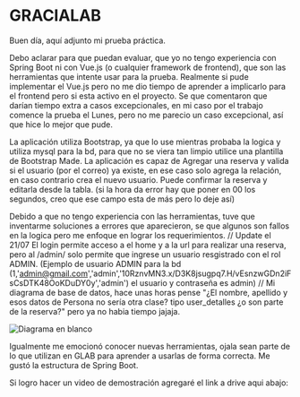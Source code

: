 # GRACIALAB
Buen día, aquí adjunto mi prueba práctica.

Debo aclarar para que puedan evaluar, que yo no tengo experiencia con Spring Boot ni con Vue.js (o cualquier framework de frontend), que son las herramientas que intente usar para la prueba. Realmente si pude implementar el Vue.js pero no me dio tiempo de aprender a implicarlo para el frontend pero si esta activo en el proyecto.
Se que comentaron que darían tiempo extra a casos excepcionales, en mi caso por el trabajo comence la prueba el Lunes, pero no me parecio un caso excepcional, así que hice lo mejor que pude.

La aplicación utiliza Bootstrap, ya que lo use mientras probaba la logica y utiliza mysql para la bd, para que no se viera tan limpio utilice una plantilla de Bootstrap Made.
La aplicación es capaz de Agregar una reserva y valida si el usuario (por el correo) ya existe, en ese caso solo agrega la relación, en caso contrario crea el nuevo usuario.
Puede confirmar la reserva y editarla desde la tabla. (si la hora da error hay que poner en 00 los segundos, creo que ese campo esta de más pero lo deje así)

Debido a que  no tengo experiencia con las herramientas, tuve que inventarme soluciones a errores que aparecieron, se que algunos son fallos en la logica pero me enfoque en lograr los requerimientos. 
// Update el 21/07
El login permite acceso a el home y a la url para realizar una reserva, pero al /admin/ solo permite que ingrese un usuario resgistrado con el rol ADMIN. (Ejemplo de usuario ADMIN para la bd (1,'admin@gmail.com','admin','$10$RznvMN3.x/D3K8jsugpq7.H/vEsnzwGDn2iFsCsDTK48OoKDuDY0y','admin') el usuario y contraseña es admin)
//
Mi diagrama de base de datos, hace unas horas pense "¿El nombre, apellido y esos datos de Persona no sería otra clase? tipo user_detalles ¿o son parte de la reserva?" pero ya no habia tiempo jajaja.

![Diagrama en blanco](https://github.com/fkos2909/GRACIALAB/assets/92612247/efb0996b-0fbd-4c9c-9819-7cf6fcbc216f)

Igualmente me emocionó conocer nuevas herramientas, ojala sean parte de lo que utilizan en GLAB para aprender a usarlas de forma correcta. Me gustó la estructura de Spring Boot.

Si logro hacer un video de demostración agregaré el link a drive aqui abajo:



